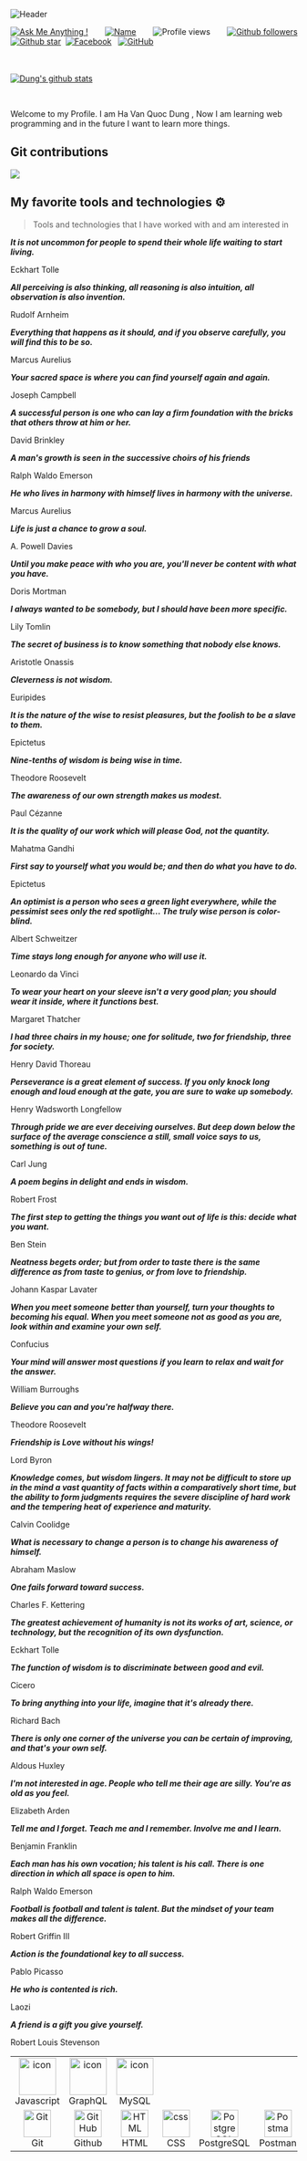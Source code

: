 ![Header](./github-header-image.png)

<div align="justify">

[![Ask Me Anything !](https://img.shields.io/badge/Ask%20me-anything-1abc9c.svg)](https://www.facebook.com/jonlnyy/)&nbsp;&nbsp;
[![Name](https://img.shields.io/badge/Ha%20Van-Quoc%20Dung-green)](https://www.facebook.com/jonlnyy/)&nbsp;&nbsp;
![Profile views](https://komarev.com/ghpvc/?username=Dung24-6&base=1000)&nbsp;&nbsp;
[![Github followers](https://img.shields.io/github/followers/Dung24-6?style=social)](https://github.com/Dung24-6?tab=followers)
[![Github star](https://img.shields.io/github/stars/Dung24-6?affiliations=OWNER&style=social)](https://github.com/Dung24-6?tab=repositories)&nbsp;
[![Facebook](https://img.shields.io/badge/Facebook-%231877F2.svg?style=for-the-badge&logo=Facebook&logoColor=white)](https://www.facebook.com/jonlnyy/)&nbsp;&nbsp;
[![GitHub](https://img.shields.io/badge/github-%23121011.svg?style=for-the-badge&logo=github&logoColor=white)](https://github.com/Dung24-6)&nbsp;&nbsp;

<br><br>
[![Dung's github stats](https://github-readme-stats.vercel.app/api?username=Dung24-6&theme=blue-green)](https://github.com/Dung24-6)
</div>

<br>



<p align="justify"> 

Welcome to my Profile. I am Ha Van Quoc Dung , Now I am learning web programming and in the future I want to learn more things.

</p>

## Git contributions
  
![](./profile-3d-contrib/profile-night-rainbow.svg)

## My favorite tools and technologies ⚙️ 

> Tools and technologies that I have worked with and am interested in

<table>
  <tr>
    <td align="center" width="96">
        <img src="https://techstack-generator.vercel.app/js-icon.svg" alt="icon" width="65" height="65" />
      <br>Javascript
    </td>
    <td align="center" width="96">
        <img src="https://techstack-generator.vercel.app/graphql-icon.svg" alt="icon" width="65" height="65" />
      <br>GraphQL
    </td>
    <td align="center" width="96">
    <img src="https://techstack-generator.vercel.app/java-icon.svg" alt="icon" width="65" height="65"/>
    <br>MySQL
  </tr>
  <tr>
    <td align="center" width="96"> 
        <img src="https://user-images.githubusercontent.com/25181517/192108372-f71d70ac-7ae6-4c0d-8395-51d8870c2ef0.png" width="48" height="48" alt="Git" />
      <br>Git
    </td>
    <td align="center" width="96">
        <img src="https://user-images.githubusercontent.com/25181517/192108374-8da61ba1-99ec-41d7-80b8-fb2f7c0a4948.png" width="48" height="48" alt="GitHub" />
      <br>Github
    </td>
    <td align="center"  width="96">
        <img src="https://skillicons.dev/icons?i=html" width="48" height="48" alt="HTML" />
      <br>HTML
    </td>
    <td align="center" width="96">
        <img src="https://skillicons.dev/icons?i=css" width="48" height="48" alt="css" />
      <br>CSS
    </td>
    <td align="center" width="96">
        <img src="https://skillicons.dev/icons?i=postgres" width="48" height="48" alt="PostgreSQL" />
      <br>PostgreSQL
    </td>
     </td>
        <td align="center" width="96">
        <img src="https://user-images.githubusercontent.com/25181517/192109061-e138ca71-337c-4019-8d42-4792fdaa7128.png" width="48" height="48" alt="Postman" />
      <br>Postman
    </td>
     </td>
        <td align="center" width="96">
        <img src="https://wiki.matbao.net/wp-content/uploads/2022/07/image-168-1024x576.png" width="48" height="48" alt="Postman"/>
      <br>NodeJs
    </td>
    <td align="center" width="96">
        <img src="https://images.viblo.asia/286c9a3f-6a38-4113-addd-7b6e43b537bf.jpg" width="48" height="48" alt="Postman"/>
      <br>mongoDB
    </td>
  </tr>
  
  <!--- [![Github star](https://img.shields.io/github/stars/Dung24-6?affiliations=OWNER%2CCOLLABORATOR%2CORGANIZATION_MEMBER&style=social)](https://github.com/Dung24-6?tab=repositories)&nbsp;&nbsp;-->







_**It is not uncommon for people to spend their whole life waiting to start living.**_

Eckhart Tolle

_**All perceiving is also thinking, all reasoning is also intuition, all observation is also invention.**_

Rudolf Arnheim

_**Everything that happens as it should, and if you observe carefully, you will find this to be so.**_

Marcus Aurelius

_**Your sacred space is where you can find yourself again and again.**_

Joseph Campbell

_**A successful person is one who can lay a firm foundation with the bricks that others throw at him or her.**_

David Brinkley

_**A man's growth is seen in the successive choirs of his friends**_

Ralph Waldo Emerson

_**He who lives in harmony with himself lives in harmony with the universe.**_

Marcus Aurelius

_**Life is just a chance to grow a soul.**_

A. Powell Davies

_**Until you make peace with who you are, you'll never be content with what you have.**_

Doris Mortman

_**I always wanted to be somebody, but I should have been more specific.**_

Lily Tomlin

_**The secret of business is to know something that nobody else knows.**_

Aristotle Onassis

_**Cleverness is not wisdom.**_

Euripides

_**It is the nature of the wise to resist pleasures, but the foolish to be a slave to them.**_

Epictetus

_**Nine-tenths of wisdom is being wise in time.**_

Theodore Roosevelt

_**The awareness of our own strength makes us modest.**_

Paul Cézanne

_**It is the quality of our work which will please God, not the quantity.**_

Mahatma Gandhi

_**First say to yourself what you would be; and then do what you have to do.**_

Epictetus

_**An optimist is a person who sees a green light everywhere, while the pessimist sees only the red spotlight... The truly wise person is color-blind.**_

Albert Schweitzer

_**Time stays long enough for anyone who will use it.**_

Leonardo da Vinci

_**To wear your heart on your sleeve isn't a very good plan; you should wear it inside, where it functions best.**_

Margaret Thatcher

_**I had three chairs in my house; one for solitude, two for friendship, three for society.**_

Henry David Thoreau

_**Perseverance is a great element of success. If you only knock long enough and loud enough at the gate, you are sure to wake up somebody.**_

Henry Wadsworth Longfellow

_**Through pride we are ever deceiving ourselves. But deep down below the surface of the average conscience a still, small voice says to us, something is out of tune.**_

Carl Jung

_**A poem begins in delight and ends in wisdom.**_

Robert Frost

_**The first step to getting the things you want out of life is this: decide what you want.**_

Ben Stein

_**Neatness begets order; but from order to taste there is the same difference as from taste to genius, or from love to friendship.**_

Johann Kaspar Lavater

_**When you meet someone better than yourself, turn your thoughts to becoming his equal. When you meet someone not as good as you are, look within and examine your own self.**_

Confucius

_**Your mind will answer most questions if you learn to relax and wait for the answer.**_

William Burroughs

_**Believe you can and you're halfway there.**_

Theodore Roosevelt

_**Friendship is Love without his wings!**_

Lord Byron

_**Knowledge comes, but wisdom lingers. It may not be difficult to store up in the mind a vast quantity of facts within a comparatively short time, but the ability to form judgments requires the severe discipline of hard work and the tempering heat of experience and maturity.**_

Calvin Coolidge

_**What is necessary to change a person is to change his awareness of himself.**_

Abraham Maslow

_**One fails forward toward success.**_

Charles F. Kettering

_**The greatest achievement of humanity is not its works of art, science, or technology, but the recognition of its own dysfunction.**_

Eckhart Tolle

_**The function of wisdom is to discriminate between good and evil.**_

Cicero

_**To bring anything into your life, imagine that it's already there.**_

Richard Bach

_**There is only one corner of the universe you can be certain of improving, and that's your own self.**_

Aldous Huxley

_**I'm not interested in age. People who tell me their age are silly. You're as old as you feel.**_

Elizabeth Arden

_**Tell me and I forget. Teach me and I remember. Involve me and I learn.**_

Benjamin Franklin

_**Each man has his own vocation; his talent is his call. There is one direction in which all space is open to him.**_

Ralph Waldo Emerson

_**Football is football and talent is talent. But the mindset of your team makes all the difference.**_

Robert Griffin III

_**Action is the foundational key to all success.**_

Pablo Picasso

_**He who is contented is rich.**_

Laozi

_**A friend is a gift you give yourself.**_

Robert Louis Stevenson
